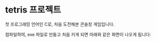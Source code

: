 # tetris 프로젝트

첫 프로그래밍 언어인 C로, 처음 도전해본 콘솔창 게임입니다.

컴파일하여, exe 파일로 만들고  처음 키게 되면 아래와 같은 화면이 나오게 됩니다:

<img src="">
